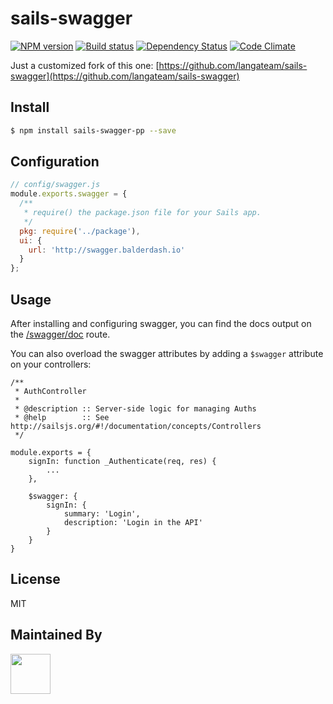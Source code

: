 # sails-swagger

[![NPM version][npm-image]][npm-url]
[![Build status][ci-image]][ci-url]
[![Dependency Status][daviddm-image]][daviddm-url]
[![Code Climate][codeclimate-image]][codeclimate-url]


Just a customized fork of this one: [https://github.com/langateam/sails-swagger](https://github.com/langateam/sails-swagger)

## Install

```sh
$ npm install sails-swagger-pp --save
```

## Configuration
```js
// config/swagger.js
module.exports.swagger = {
  /**
   * require() the package.json file for your Sails app.
   */
  pkg: require('../package'),
  ui: {
    url: 'http://swagger.balderdash.io'
  }
};
```

## Usage
After installing and configuring swagger, you can find the docs output on the [/swagger/doc](http://localhost:1337/swagger/doc) route.

You can also overload the swagger attributes by adding a `$swagger` attribute on your controllers:

```
/**
 * AuthController
 *
 * @description :: Server-side logic for managing Auths
 * @help        :: See http://sailsjs.org/#!/documentation/concepts/Controllers
 */

module.exports = {
    signIn: function _Authenticate(req, res) {
        ...
    },

    $swagger: {
        signIn: {
            summary: 'Login',
            description: 'Login in the API'
        }
    }
}
```

## License
MIT

## Maintained By
[<img src='http://i.imgur.com/Y03Jgmf.png' height='64px'>](http://langa.io)

[sails-version-image]: https://goo.gl/gTUV5x
[sails-url]: http://sailsjs.org
[npm-image]: https://img.shields.io/npm/v/sails-swagger.svg?style=flat
[npm-url]: https://npmjs.org/package/sails-swagger
[ci-image]: https://img.shields.io/travis/langateam/sails-swagger/master.svg?style=flat
[ci-url]: https://travis-ci.org/langateam/sails-swagger
[daviddm-image]: http://img.shields.io/david/langateam/sails-swagger.svg?style=flat
[daviddm-url]: https://david-dm.org/langateam/sails-swagger
[codeclimate-image]: https://img.shields.io/codeclimate/github/langateam/sails-swagger.svg?style=flat
[codeclimate-url]: https://codeclimate.com/github/langateam/sails-swagger
